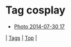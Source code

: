 <!--
title: Tag cosplay
date: 2020-06-28T15:26:59.795Z
tags:
-->
# Tag cosplay

 * [Photo 2014-07-30 17](93323467051.md)

| [Tags](tags.md) | [Top](index.md) |
